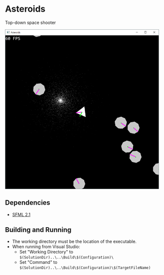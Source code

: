 Asteroids
=========
Top-down space shooter

![Screenshot](Screenshot.png)

Dependencies
------------
* [SFML 2.1](http://www.sfml-dev.org/)

Building and Running
--------------------
* The working directory must be the location of the executable.
* When running from Visual Studio:
    * Set "Working Directory" to ```$(SolutionDir)..\..\Build\$(Configuration)\```
    * Set "Command" to ```$(SolutionDir)..\..\Build\$(Configuration)\$(TargetFileName)```
